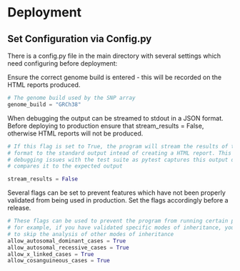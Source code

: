 # Deployment

## Set Configuration via Config.py

There is a config.py file in the main directory with several settings which need configuring before deployment:

Ensure the correct genome build is entered - this will be recorded on the HTML reports produced.

```python
# The genome build used by the SNP array
genome_build = "GRCh38"
```

When debugging the output can be streamed to stdout in a JSON format.  Before deploying to production ensure that stream_results = False, otherwise HTML reports will not be produced.

```python
# If this flag is set to True, the program will stream the results of the analysis in JSON
# format to the standard output intead of creating a HTML report. This is useful for
# debugging issues with the test suite as pytest captures this output during testing and
# compares it to the expected output

stream_results = False
```

Several flags can be set to prevent features which have not been properly validated from being used in production.  Set the flags accordingly before a release.

```python
# These flags can be used to prevent the program from running certain parts of the analysis
# for example, if you have validated specific modes of inheritance, you can set the flags
# to skip the analysis of other modes of inheritance
allow_autosomal_dominant_cases = True
allow_autosomal_recessive_cases = True
allow_x_linked_cases = True
allow_cosanguineous_cases = True
```
